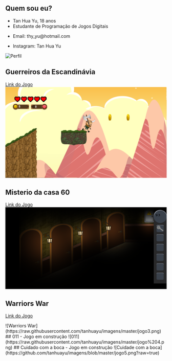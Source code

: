 ## Quem sou eu?
 - Tan Hua Yu, 18 anos
 - Estudante de Programação de Jogos Digitais
 - <p>Email: thy_yu@hotmail.com</p>
 - <p>Instagram: Tan Hua Yu</p>
![Perfil](https://avatars2.githubusercontent.com/u/18718804?s=400&u=2815accbe308b5acf6c14051b7d10cefd82c6f37&v=4)

## Guerreiros da Escandinávia
<a href="https://tanhuayu.github.io/Viking/">Link do Jogo</a>
![Guerreiros da Escandinávia](https://raw.githubusercontent.com/tanhuayu/imagens/master/jogo%201.png)
## Misterio da casa 60
<a href="https://wesleylandia.github.io/Oficina2">Link do Jogo</a>
![Misterio da Casa 60](https://raw.githubusercontent.com/tanhuayu/imagens/master/jogo2.png)
## Warriors War
<a href="https://leonardofelipe.github.io/Jogo3B/">Link do Jogo</a>
<p>
</p>
![Warriors War](https://raw.githubusercontent.com/tanhuayu/imagens/master/jogo3.png)
## 011
- Jogo em construção
![011](https://raw.githubusercontent.com/tanhuayu/imagens/master/jogo%204.png)
## Cuidado com a boca
- Jogo em construção
![Cuidade com a boca](https://github.com/tanhuayu/imagens/blob/master/jogo5.png?raw=true)




